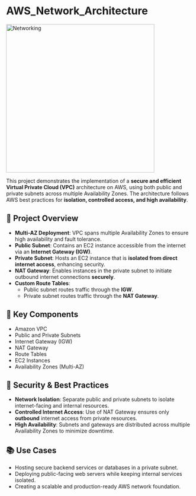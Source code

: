 # AWS_Network_Architecture

<img src="https://github.com/user-attachments/assets/92a29457-5e65-4ce0-9eae-0e8053bc2cd4" alt="Networking" width="400"/>


This project demonstrates the implementation of a **secure and efficient Virtual Private Cloud (VPC)** architecture on AWS, using both public and private subnets across multiple Availability Zones. The architecture follows AWS best practices for **isolation, controlled access, and high availability**.

## 🚀 Project Overview

- **Multi-AZ Deployment**: VPC spans multiple Availability Zones to ensure high availability and fault tolerance.
- **Public Subnet**: Contains an EC2 instance accessible from the internet via an **Internet Gateway (IGW)**.
- **Private Subnet**: Hosts an EC2 instance that is **isolated from direct internet access**, enhancing security.
- **NAT Gateway**: Enables instances in the private subnet to initiate outbound internet connections **securely**.
- **Custom Route Tables**:
  - Public subnet routes traffic through the **IGW**.
  - Private subnet routes traffic through the **NAT Gateway**.

## 🔧 Key Components

- Amazon VPC
- Public and Private Subnets
- Internet Gateway (IGW)
- NAT Gateway
- Route Tables
- EC2 Instances
- Availability Zones (Multi-AZ)

## 🔐 Security & Best Practices

- **Network Isolation**: Separate public and private subnets to isolate internet-facing and internal resources.
- **Controlled Internet Access**: Use of NAT Gateway ensures only **outbound** internet access from private resources.
- **High Availability**: Subnets and gateways are distributed across multiple Availability Zones to minimize downtime.

## 📚 Use Cases

- Hosting secure backend services or databases in a private subnet.
- Deploying public-facing web servers while keeping internal services isolated.
- Creating a scalable and production-ready AWS network foundation.

